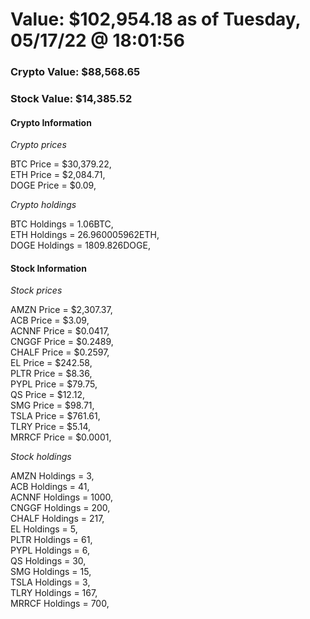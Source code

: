 # Value: $102,954.18 as of Tuesday, 05/17/22 @ 18:01:56 

### Crypto Value: $88,568.65

### Stock Value: $14,385.52

#### Crypto Information 
*Crypto prices* 

BTC Price = $30,379.22,  
ETH Price = $2,084.71,  
DOGE Price = $0.09,  


*Crypto holdings* 

BTC Holdings = 1.06BTC,  
ETH Holdings = 26.960005962ETH,  
DOGE Holdings = 1809.826DOGE,  


#### Stock Information 

*Stock prices* 

AMZN Price = $2,307.37,  
ACB Price = $3.09,  
ACNNF Price = $0.0417,  
CNGGF Price = $0.2489,  
CHALF Price = $0.2597,  
EL Price = $242.58,  
PLTR Price = $8.36,  
PYPL Price = $79.75,  
QS Price = $12.12,  
SMG Price = $98.71,  
TSLA Price = $761.61,  
TLRY Price = $5.14,  
MRRCF Price = $0.0001,  


*Stock holdings* 

AMZN Holdings = 3,  
ACB Holdings = 41,  
ACNNF Holdings = 1000,  
CNGGF Holdings = 200,  
CHALF Holdings = 217,  
EL Holdings = 5,  
PLTR Holdings = 61,  
PYPL Holdings = 6,  
QS Holdings = 30,  
SMG Holdings = 15,  
TSLA Holdings = 3,  
TLRY Holdings = 167,  
MRRCF Holdings = 700,  


